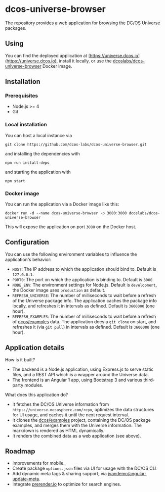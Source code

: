 # dcos-universe-browser

The repository provides a web application for browsing the DC/OS Universe packages.

## Using

You can find the deployed application at [https://universe.dcos.io](https://universe.dcos.io), install it locally, or use the [dcoslabs/dcos-universe-browser](https://hub.docker.com/r/dcoslabs/dcos-universe-browser/) Docker image.

## Installation

### Prerequisites

* Node.js >= 4
* Git

### Local installation

You can host a local instance via

    git clone https://github.com/dcos-labs/dcos-universe-browser.git
    
and installing the dependencies with

    npm run install-deps
    
and starting the application with

    npm start
    
### Docker image

You can run the application via a Docker image like this:

    docker run -d --name dcos-universe-browser -p 3000:3000 dcoslabs/dcos-universe-browser
    
This will expose the application on port `3000` on the Docker host.

## Configuration

You can use the following environment variables to influence the application's behavior:

* `HOST`: The IP address to which the application should bind to. Default is `127.0.0.1`.
* `PORT0`: The port on which the application is binding to. Default is `3000`.
* `NODE_ENV`: The environment settings for Node.js. Default is `development`, the Docker image uses `production` as default.
* `REFRESH_UNIVERSE`: The number of milliseconds to wait before a refresh of the Universe package info. The application caches the package info locally, and refreshes it in intervals as defined. Default is `3600000` (one hour).
* `REFRESH_EXAMPLES`: The number of milliseconds to wait before a refresh of [dcos/examples](https://github.com/dcos/examples) data. The application does a `git clone` on start, and refreshes it (via `git pull`) in intervals as defined. Default is `3600000` (one hour).

## Application details

How is it built?

* The backend is a Node.js application, using Express.js to serve static files, and a REST API which is a wrapper around the Universe data.
* The frontend is an Angular 1 app, using Bootstrap 3 and various third-party modules.

What does this application do?

* It fetches the DC/OS Universe information from `https://universe.mesosphere.com/repo`, optimizes the data structures for UI usage, and caches it until the next request interval.
* It clones the [dcos/examples](https://github.com/dcos/examples) project, containing the DC/OS package examples, and merges them with the Universe information. The markdown is rendered as HTML dynamically.
* It renders the combined data as a web application (see above).

## Roadmap

* Improvements for mobile.
* Create package `options.json` files via UI for usage with the DC/OS CLI.
* Add dynamic meta tags & sharing support, via [jvandemo/angular-update-meta](https://github.com/jvandemo/angular-update-meta).
* Integrate [prerender.io](http://www.prerender.io) to optimize for search engines.
